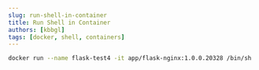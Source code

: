 ```yaml
---
slug: run-shell-in-container
title: Run Shell in Container
authors: [kbbgl]
tags: [docker, shell, containers]
---
```


```bash
docker run --name flask-test4 -it app/flask-nginx:1.0.0.20328 /bin/sh
```
